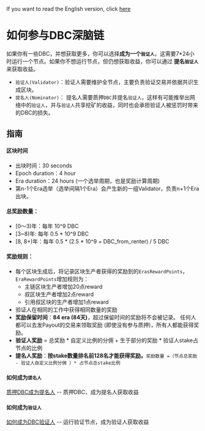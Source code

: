 If you want to read the English version, click [here](README_EN.md)

# 如何参与DBC深脑链

如果你有一些DBC，并想获取更多，你可以选择**成为一个`验证人`**，这需要7*24小时运行一个节点。如果你不想运行节点，但仍想获取收益，你可以通过 **提名`验证人`** 来获取收益。

+ `验证人(Validator)`：验证人需要维护全节点，主要负责验证交易并依据共识生成区块。
+ `提名人(Nominator)`： 提名人需要质押`DBC`并提名`验证人`，这样有可能推举出网络中的`验证人`，并与`验证人`共享挖矿的收益，同时也会承担验证人被惩罚时带来的DBC的损失。

## 指南

#### 区块时间
  + 出块时间：30 seconds
  + Epoch duration：4 hour
  + Era duration：24 hours (一个选举周期，也是奖励计算周期)
+ 第n-1个Era选举（选举间隔1个Era）会产生新的一组Validator，负责n+1个Era出块。

#### 总奖励数量：

+ [0～3)年：每年 10^9 DBC
+ [3~8)年: 每年 0.5 * 10^9 DBC
+ [8, 8+)年：每年 0.5 * (2.5 * 10^9 + DBC_from_renter) / 5 DBC

#### 奖励规则：

+ 每个区块生成后，将记录区块生产者获得的奖励到的`ErasRewardPoints`，`EraRewardPoints`增加规则为：
  + 主链区块生产者增加20点reward
  + 叔区块生产者增加2点reward
  + 引用叔区块的生产者增加1点reward
+ 验证人在相同的工作中获得相同数量的奖励
+ **奖励保留时间**：**84 era (84天)**，超过保留时间的奖励将不会被记录。 任何人都可以去发Payout的交易来领取奖励 (即使没有参与质押)，所有人都能获得奖励。
+ **验证人奖励** = 总奖励 * 自定义比例的分佣 + 生于部分的奖励 * 验证人stake占节点的比例
+ **提名人奖励**：**按stake数量排名前128名才能获得奖励。**`奖励数量 =（节点总奖励 - 验证人自定义比例分佣 ）* 占节点总stake比例`


#### 如何成为`提名人`

[质押DBC成为提名人](docs/staking_dbc_and_voting.md) -- 质押DBC，成为提名人获取收益


#### 如何成为`验证人`

[如何成为DBC验证人](docs/join_dbc_testnet.md) -- 运行验证节点，成为验证人获取收益


